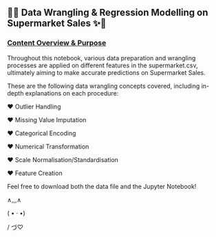 ## 🍔✨ **Data Wrangling & Regression Modelling on Supermarket Sales** ✨🏪


### **<u>Content Overview & Purpose</u>**

Throughout this notebook, various data preparation and wrangling processes are applied on different features in the supermarket.csv, ultimately aiming to make accurate predictions on Supermarket Sales.

These are the following data wrangling concepts covered, including in-depth explanations on each procedure:

  ♥ Outlier Handling
  
  ♥ Missing Value Imputation
  
  ♥ Categorical Encoding
  
  ♥ Numerical Transformation
  
  ♥ Scale Normalisation/Standardisation
  
  ♥ Feature Creation


Feel free to download both the data file and the Jupyter Notebook! 

 ∧,,,∧
 
( • · •)

/    づ♡ 
  
